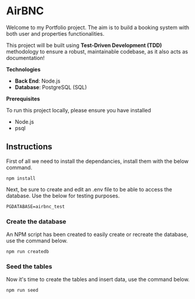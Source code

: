 # AirBNC

Welcome to my Portfolio project. The aim is to build a booking system with both user and properties functionalities.

This project will be built using **Test-Driven Development (TDD)** methodology to ensure a robust, maintainable codebase, as it also acts as documentation!

**Technologies**

- **Back End**: Node.js
- **Database**: PostgreSQL (SQL)

**Prerequisites**

To run this project locally, please ensure you have installed

- Node.js
- psql

## Instructions

First of all we need to install the dependancies, install them with the below command.

```
npm install
```

Next, be sure to create and edit an .env file to be able to access the database. Use the below for testing purposes.

```
PGDATABASE=airbnc_test
```

### Create the database

An NPM script has been created to easily create or recreate the database, use the command below.

```
npm run createdb
```

### Seed the tables

Now it's time to create the tables and insert data, use the command below.

```
npm run seed
```
